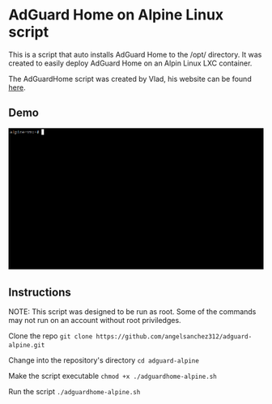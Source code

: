 # AdGuard Home on Alpine Linux script
This is a script that auto installs AdGuard Home to the /opt/ directory. It was created to easily deploy AdGuard Home on an Alpin Linux LXC container.

The AdGuardHome script was created by Vlad, his website can be found [here](https://vladislav.xyz/posts/adguard-on-alpine-linux/).

## Demo
![](https://raw.githubusercontent.com/angelsanchez312/adguard-alpine/main/script-demo.gif)

## Instructions

NOTE: This script was designed to be run as root. Some of the commands may not run on an account without root priviledges.

Clone the repo
`git clone https://github.com/angelsanchez312/adguard-alpine.git`

Change into the repository's directory
`cd adguard-alpine`

Make the script executable
`chmod +x ./adguardhome-alpine.sh`

Run the script
`./adguardhome-alpine.sh`
